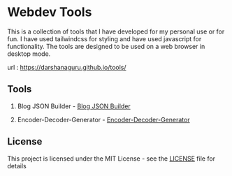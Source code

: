 # Webdev Tools

This is a collection of tools that I have developed for my personal use or for fun. I have used tailwindcss for styling and have used javascript for functionality. The tools are designed to be used on a web browser in desktop mode.

url : https://darshanaguru.github.io/tools/

## Tools

1. Blog JSON Builder - [Blog JSON Builder](https://darshanaguru.github.io/tools/tools/blog-json-builder/blog-json-builder.html)

2. Encoder-Decoder-Generator - [Encoder-Decoder-Generator](https://darshanaguru.github.io/tools/tools/encoder-decoder/encoder-decoder-generator.html)


## License               

This project is licensed under the MIT License - see the [LICENSE](https://github.com/aguru-darshan/webdev-tools/blob/main/LICENSE) file for details